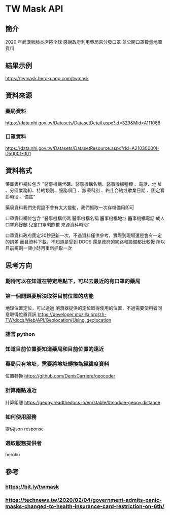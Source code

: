 # TW Mask API
## 簡介

2020 年武漢肺肺炎席捲全球
感謝政府利用藥局來分發口罩
並公開口罩數量地圖資料

## 結果示例 
https://twmask.herokuapp.com/twmask

## 資料來源
### 藥局資料
https://data.nhi.gov.tw/Datasets/DatasetDetail.aspx?id=329&Mid=A111068
### 口罩資料
https://data.nhi.gov.tw/Datasets/DatasetResource.aspx?rId=A21030000I-D50001-001
## 資料格式
藥局資料欄位包含 "醫事機構代碼、醫事機構名稱、醫事機構種類 、電話、地 址 、分區業務組、特約類別、服務項目 、診療科別 、終止合約或歇業日期 、固定看診時段 、備註"

藥局資料我們先假設不會有太大變動，我們抓取一次存檔備用即可

口罩資料欄位包含 "醫事機構代碼  醫事機構名稱  醫事機構地址  醫事機構電話  成人口罩剩餘數 兒童口罩剩餘數 來源資料時間"

口罩資料政府固定30秒更新一次，不過資料僅供參考，實際到現場還是會有一定的誤差
而且資料下載，不知道是受到 DDOS 還是政府的網路和設備都比較慢
所以目前規劃一個小時再重新抓取一次

## 思考方向
### 期待可以在知道在特定地點下，可以去最近的有口罩的藥局
### 第一個問題要解決取得目前位置的功能
地理位置定位，可以透過 瀏灠器提供的定位取得使用的位置，不過需要使用者同意取得位置資訊
https://developer.mozilla.org/zh-TW/docs/Web/API/Geolocation/Using_geolocation
### 語言 python 
### 知道目前位置要知道藥局和目前位置的遠近
### 藥局只有地址，需要將地址轉換為經緯度資料
位置轉換
https://github.com/DenisCarriere/geocoder
### 計算兩點遠近
計算距離
https://geopy.readthedocs.io/en/stable/#module-geopy.distance
### 如何使用服務
提供json response
### 選取服務提供者
heroku
## 參考
### https://bit.ly/twmask
### https://technews.tw/2020/02/04/government-admits-panic-masks-changed-to-health-insurance-card-restriction-on-6th/

